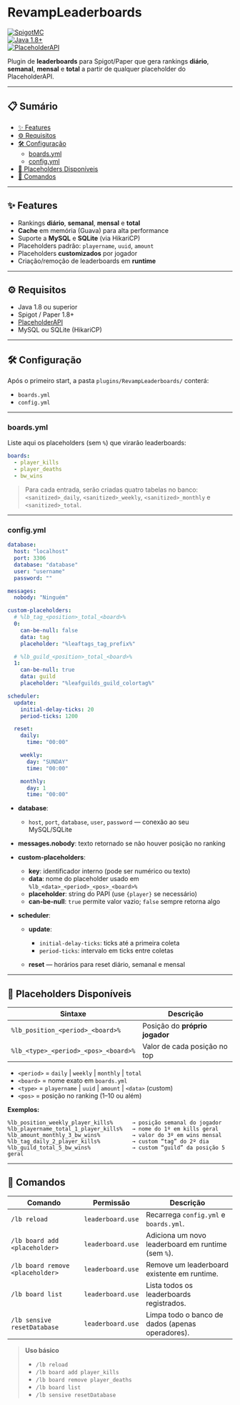 # RevampLeaderboards

[![SpigotMC](https://img.shields.io/badge/SpigotMC-✔️-blue.svg)](#)  
[![Java 1.8+](https://img.shields.io/badge/Java-1.8%2B-orange.svg)](#)  
[![PlaceholderAPI](https://img.shields.io/badge/PlaceholderAPI-✔️-blue.svg)](#)

Plugin de **leaderboards** para Spigot/Paper que gera rankings **diário**, **semanal**, **mensal** e **total** a partir de qualquer placeholder do PlaceholderAPI.  

---

## 📋 Sumário

- [✨ Features](#-features)  
- [⚙️ Requisitos](#-requisitos)  
- [🛠️ Configuração](#-configuração)  
  - [boards.yml](#boardsyml)  
  - [config.yml](#configyml)  
- [🎯 Placeholders Disponíveis](#-placeholders-disponíveis)  
- [🔧 Comandos](#-comandos)  

---

## ✨ Features

- Rankings **diário**, **semanal**, **mensal** e **total**  
- **Cache** em memória (Guava) para alta performance  
- Suporte a **MySQL** e **SQLite** (via HikariCP)  
- Placeholders padrão: `playername`, `uuid`, `amount`  
- Placeholders **customizados** por jogador  
- Criação/remoção de leaderboards em **runtime**  

---

## ⚙️ Requisitos

- Java 1.8 ou superior  
- Spigot / Paper 1.8+  
- [PlaceholderAPI](https://www.spigotmc.org/resources/placeholderapi.6245/)  
- MySQL ou SQLite (HikariCP)  

---

## 🛠️ Configuração

Após o primeiro start, a pasta `plugins/RevampLeaderboards/` conterá:

- `boards.yml`  
- `config.yml`  

---

### boards.yml

Liste aqui os placeholders (sem `%`) que virarão leaderboards:

```yaml
boards:
  - player_kills
  - player_deaths
  - bw_wins
```

> Para cada entrada, serão criadas quatro tabelas no banco:
> `<sanitized>_daily`, `<sanitized>_weekly`, `<sanitized>_monthly` e `<sanitized>_total`.

---

### config.yml

```yaml
database:
  host: "localhost"
  port: 3306
  database: "database"
  user: "username"
  password: ""

messages:
  nobody: "Ninguém"

custom-placeholders:
  # %lb_tag_<position>_total_<board>%
  0:
    can-be-null: false
    data: tag
    placeholder: "%leaftags_tag_prefix%"

  # %lb_guild_<position>_total_<board>%
  1:
    can-be-null: true
    data: guild
    placeholder: "%leafguilds_guild_colortag%"

scheduler:
  update:
    initial-delay-ticks: 20
    period-ticks: 1200

  reset:
    daily:
      time: "00:00"

    weekly:
      day: "SUNDAY"
      time: "00:00"

    monthly:
      day: 1
      time: "00:00"
```

* **database**:

  * `host`, `port`, `database`, `user`, `password` — conexão ao seu MySQL/SQLite
* **messages.nobody**: texto retornado se não houver posição no ranking
* **custom-placeholders**:

  * **key**: identificador interno (pode ser numérico ou texto)
  * **data**: nome do placeholder usado em `%lb_<data>_<period>_<pos>_<board>%`
  * **placeholder**: string do PAPI (use `{player}` se necessário)
  * **can-be-null**: `true` permite valor vazio; `false` sempre retorna algo
* **scheduler**:

  * **update**:

    * `initial-delay-ticks`: ticks até a primeira coleta
    * `period-ticks`: intervalo em ticks entre coletas
  * **reset** — horários para reset diário, semanal e mensal

---

## 🎯 Placeholders Disponíveis

| Sintaxe                              | Descrição                      |
| ------------------------------------ | ------------------------------ |
| `%lb_position_<period>_<board>%`     | Posição do **próprio jogador** |
| `%lb_<type>_<period>_<pos>_<board>%` | Valor de cada posição no top   |

* `<period>` = `daily` | `weekly` | `monthly` | `total`
* `<board>`  = nome exato em `boards.yml`
* `<type>`   = `playername` | `uuid` | `amount` | `<data>` (custom)
* `<pos>`    = posição no ranking (1–10 ou além)

**Exemplos:**

```text
%lb_position_weekly_player_kills%      → posição semanal do jogador
%lb_playername_total_1_player_kills%   → nome do 1º em kills geral
%lb_amount_monthly_3_bw_wins%          → valor do 3º em wins mensal
%lb_tag_daily_2_player_kills%          → custom “tag” do 2º dia
%lb_guild_total_5_bw_wins%             → custom “guild” da posição 5 geral
```

---

## 🔧 Comandos

| Comando                          | Permissão         | Descrição                                          |
| -------------------------------- | ----------------- | -------------------------------------------------- |
| `/lb reload`                     | `leaderboard.use` | Recarrega `config.yml` e `boards.yml`.             |
| `/lb board add <placeholder>`    | `leaderboard.use` | Adiciona um novo leaderboard em runtime (sem `%`). |
| `/lb board remove <placeholder>` | `leaderboard.use` | Remove um leaderboard existente em runtime.        |
| `/lb board list`                 | `leaderboard.use` | Lista todos os leaderboards registrados.           |
| `/lb sensive resetDatabase`      | `leaderboard.use` | Limpa todo o banco de dados (apenas operadores).   |

> **Uso básico**
>
> * `/lb reload`
> * `/lb board add player_kills`
> * `/lb board remove player_deaths`
> * `/lb board list`
> * `/lb sensive resetDatabase`
